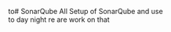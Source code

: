 to# SonarQube
All Setup of SonarQube and use    
to day night re are work on that
   
      
   
  
